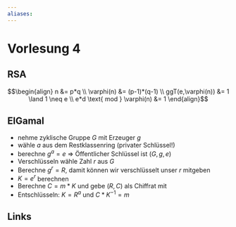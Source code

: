 ```yaml
---
aliases: 
---
```

# Vorlesung 4 
## RSA
$$\begin{align}
n &= p*q \\
\varphi(n) &= (p-1)*(q-1) \\
ggT(e,\varphi(n)) &= 1 \land 1 \neq e \\
e*d \text{ mod } \varphi(n) &= 1
\end{align}$$
## ElGamal
- nehme zyklische Gruppe $G$ mit Erzeuger $g$
- wähle $a$ aus dem Restklassenring (privater Schlüssel!)
- berechne $g^{a}= e$ => Öffentlicher Schlüssel ist $(G,g,e)$
- Verschlüsseln wähle Zahl $r$ aus $G$
- Berechne $g^r=R$, damit können wir verschlüsselt unser $r$ mitgeben 
- $K=e^r$ berechnen
- Berechne $C = m * K$ und gebe $(R,C)$ als Chiffrat mit
- Entschlüsseln: $K = R^a$ und $C*K^{-1} = m$
## Links